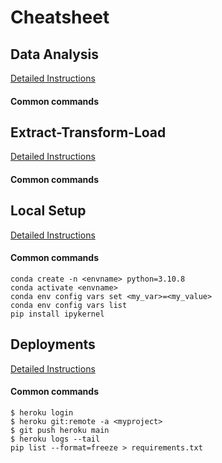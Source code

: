 # Cheatsheet

## Data Analysis
[Detailed Instructions](https://github.com/travisdharry/Cheatsheet/blob/main/DataAnalysis.ipynb)

#### Common commands  

## Extract-Transform-Load
[Detailed Instructions](https://github.com/travisdharry/Cheatsheet/blob/main/ETL.ipynb)

#### Common commands  

## Local Setup
[Detailed Instructions](https://github.com/travisdharry/Cheatsheet/blob/main/LocalSetup.md)

#### Common commands   
`conda create -n <envname> python=3.10.8`  
`conda activate <envname>`  
`conda env config vars set <my_var>=<my_value>`  
`conda env config vars list`  
`pip install ipykernel`   


## Deployments
[Detailed Instructions](https://github.com/travisdharry/Cheatsheet/blob/main/Deployments.md)

#### Common commands 
`$ heroku login`  
`$ heroku git:remote -a <myproject>`  
`$ git push heroku main`  
`$ heroku logs --tail`  
`pip list --format=freeze > requirements.txt`  


